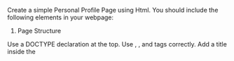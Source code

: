 Create a simple Personal Profile Page using Html. You should include the following elements in your webpage:

  1. Page Structure

Use a DOCTYPE declaration at the top.
Use <html>, <head>, and <body> tags correctly.
Add a title inside the <title> tag.


2. Headings & Paragraphs

Use an <h1> tag for your name at the top of the page.
Add a short introduction about yourself using a <p> tag.


3. Div and Styling

Use a <div> to wrap your introduction and apply inline styling (e.g., background color, text color).


4. Images
Add a profile picture using the <img> tag.Use the alt attribute to describe the image.

  5. Links  
You must create the following three types of links:

External Link – Add a link to an external website (e.g., Google) that opens in a new tab (target="_blank").

Internal Page Link – Create another HTML file (about.html) and link to it from your main page.

Section Link – Add an "About Me" section on the same page and create a link that takes users directly to that section.


6. Forms
Create a simple contact form with the following fields:

Name (text input)

Email (text input)

Message (textarea)

A submit button

7. Tables
Create a table displaying your 3 favorite movies or hobbies with two columns:

Column 1: Name of the movie/hobby

Column 2: A short reason why you like it

Bonus (Optional)
Add another internal CSS style inside the <head> section to improve the look of your page.


Submission Instructions
